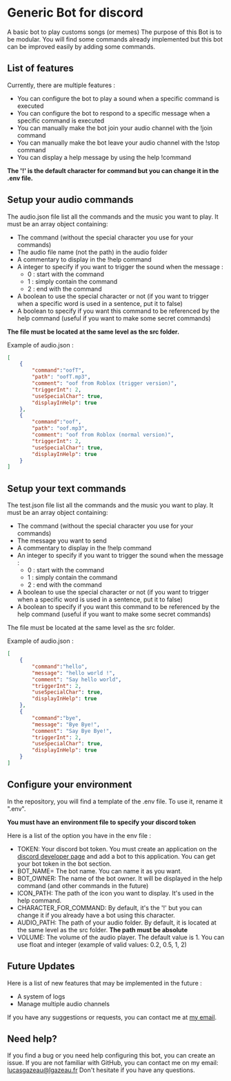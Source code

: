 # Generic Bot for discord
A basic bot to play customs songs (or memes)
The purpose of this Bot is to be modular. You will find some commands already implemented but this bot can be improved easily by adding some commands. 

## List of features
Currently, there are multiple features :
- You can configure the bot to play a sound when a specific command is executed
- You can configure the bot to respond to a specific message when a specific command is executed
- You can manually make the bot join your audio channel with the !join command
- You can manually make the bot leave your audio channel with the !stop command
- You can display a help message by using the help !command

**The '!' is the default character for command but you can change it in the .env file.**
## Setup your audio commands

The audio.json file list all the commands and the music you want to play. It must be an array object containing:
- The command (without the special character you use for your commands)
- The audio file name (not the path) in the audio folder
- A commentary to display in the !help command
- A integer to specify if you want to trigger the sound when the message :
    - 0 : start with the command
    - 1 : simply contain the command
    - 2 : end with the command   
- A boolean to use the special character or not (if you want to trigger when a specific word is used in a sentence, put it to false)
- A boolean to specify if you want this command to be referenced by the help command (useful if you want to make some secret commands) 

**The file must be located at the same level as the src folder.**

Example of audio.json : 

```json
[
    {
        "command":"oofT",
        "path": "oofT.mp3",
        "comment": "oof from Roblox (trigger version)",
        "triggerInt": 2,
        "useSpecialChar": true,
        "displayInHelp": true
    },
    {
        "command":"oof",
        "path": "oof.mp3",
        "comment": "oof from Roblox (normal version)",
        "triggerInt": 2,
        "useSpecialChar": true,
        "displayInHelp": true
    }
]
```

## Setup your text commands

The test.json file list all the commands and the music you want to play. It must be an array object containing:
- The command (without the special character you use for your commands)
- The message you want to send
- A commentary to display in the !help command
- An integer to specify if you want to trigger the sound when the message :
    - 0 : start with the command
    - 1 : simply contain the command
    - 2 : end with the command   
- A boolean to use the special character or not (if you want to trigger when a specific word is used in a sentence, put it to false)
- A boolean to specify if you want this command to be referenced by the help command (useful if you want to make some secret commands) 

The file must be located at the same level as the src folder.

Example of audio.json : 

```json
[
    {
        "command":"hello",
        "message": "hello world !",
        "comment": "Say hello world",
        "triggerInt": 2,
        "useSpecialChar": true,
        "displayInHelp": true
    },
    {
        "command":"bye",
        "message": "Bye Bye!",
        "comment": "Say Bye Bye!",
        "triggerInt": 2,
        "useSpecialChar": true,
        "displayInHelp": true
    }
]
```

## Configure your environment 

In the repository, you will find a template of the .env file. To use it, rename it ".env".

**You must have an environment file to specify your discord token**

Here is a list of the option you have in the env file : 
- TOKEN: Your discord bot token. You must create an application on the [discord developer page](https://discord.com/developers/applications) and add a bot to this application. You can get your bot token in the bot section.
- BOT_NAME= The bot name. You can name it as you want.
- BOT_OWNER: The name of the bot owner. It will be displayed in the help command (and other commands in the future)
- ICON_PATH: The path of the icon you want to display. It's used in the help command.
- CHARACTER_FOR_COMMAND: By default, it's the '!' but you can change it if you already have a bot using this character.
- AUDIO_PATH: The path of your audio folder. By default, it is located at the same level as the src folder. **The path must be absolute**
- VOLUME: The volume of the audio player. The default value is 1. You can use float and integer (example of valid values: 0.2, 0.5, 1, 2)

## Future Updates
Here is a list of new features that may be implemented in the future :
- A system of logs
- Manage multiple audio channels


If you have any suggestions or requests, you can contact me at [my email](lucasgazeau@lgazeau.fr). 
## Need help?
If you find a bug or you need help configuring this bot, you can create an issue. If you are not familiar with GitHub, you can contact me on my email: lucasgazeau@lgazeau.fr Don't hesitate if you have any questions.

